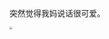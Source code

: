 突然觉得我妈说话很可爱。

<img src="https://cdn.jsdelivr.net/gh/LastKnightCoder/ImgHosting3@master/202205161603302022-05-16-16-03-31.png" style="zoom:30%"/>